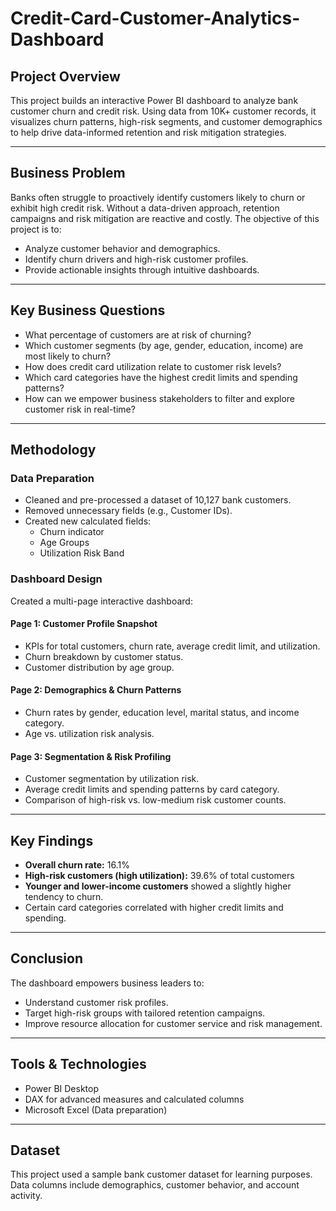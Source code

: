 # Credit-Card-Customer-Analytics-Dashboard

## Project Overview

This project builds an interactive Power BI dashboard to analyze bank customer churn and credit risk. Using data from 10K+ customer records, it visualizes churn patterns, high-risk segments, and customer demographics to help drive data-informed retention and risk mitigation strategies.

---

## Business Problem

Banks often struggle to proactively identify customers likely to churn or exhibit high credit risk. Without a data-driven approach, retention campaigns and risk mitigation are reactive and costly. The objective of this project is to:

- Analyze customer behavior and demographics.
- Identify churn drivers and high-risk customer profiles.
- Provide actionable insights through intuitive dashboards.

---

## Key Business Questions

- What percentage of customers are at risk of churning?
- Which customer segments (by age, gender, education, income) are most likely to churn?
- How does credit card utilization relate to customer risk levels?
- Which card categories have the highest credit limits and spending patterns?
- How can we empower business stakeholders to filter and explore customer risk in real-time?

---

## Methodology

### Data Preparation

- Cleaned and pre-processed a dataset of 10,127 bank customers.
- Removed unnecessary fields (e.g., Customer IDs).
- Created new calculated fields:
  - Churn indicator
  - Age Groups
  - Utilization Risk Band

### Dashboard Design

Created a multi-page interactive dashboard:

#### Page 1: Customer Profile Snapshot
- KPIs for total customers, churn rate, average credit limit, and utilization.
- Churn breakdown by customer status.
- Customer distribution by age group.

#### Page 2: Demographics & Churn Patterns
- Churn rates by gender, education level, marital status, and income category.
- Age vs. utilization risk analysis.

#### Page 3: Segmentation & Risk Profiling
- Customer segmentation by utilization risk.
- Average credit limits and spending patterns by card category.
- Comparison of high-risk vs. low-medium risk customer counts.

---

## Key Findings

- **Overall churn rate:** 16.1%
- **High-risk customers (high utilization):** 39.6% of total customers
- **Younger and lower-income customers** showed a slightly higher tendency to churn.
- Certain card categories correlated with higher credit limits and spending.

---

## Conclusion

The dashboard empowers business leaders to:

- Understand customer risk profiles.
- Target high-risk groups with tailored retention campaigns.
- Improve resource allocation for customer service and risk management.

---

## Tools & Technologies

- Power BI Desktop
- DAX for advanced measures and calculated columns
- Microsoft Excel (Data preparation)

---

## Dataset

This project used a sample bank customer dataset for learning purposes.  
Data columns include demographics, customer behavior, and account activity.
